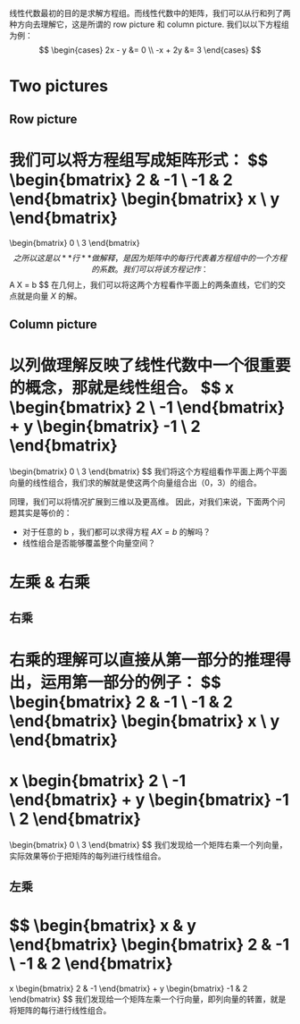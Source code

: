 线性代数最初的目的是求解方程组。而线性代数中的矩阵，我们可以从行和列了两种方向去理解它，这是所谓的 row picture 和 column picture.
我们以以下方程组为例：
$$
\begin{cases}
2x - y &= 0 \\
-x + 2y &= 3
\end{cases}
$$
# Two pictures
## Row picture
我们可以将方程组写成矩阵形式：
$$
\begin{bmatrix}
2 & -1 \\
-1 & 2
\end{bmatrix}
\begin{bmatrix}
x \\
y
\end{bmatrix}
= 
\begin{bmatrix}
0 \\
3
\end{bmatrix}
$$
之所以这是以**行**做解释，是因为矩阵中的每行代表着方程组中的一个方程的系数。
我们可以将该方程记作：
$$
A X = b
$$
在几何上，我们可以将这两个方程看作平面上的两条直线，它们的交点就是向量 $X$ 的解。
## Column picture
以列做理解反映了线性代数中一个很重要的概念，那就是**线性组合**。
$$
x
\begin{bmatrix}
2 \\
-1
\end{bmatrix}
+
y
\begin{bmatrix}
-1 \\
2
\end{bmatrix}
=
\begin{bmatrix}
0 \\
3
\end{bmatrix}
$$
我们将这个方程组看作平面上两个平面向量的线性组合，我们求的解就是使这两个向量组合出（0，3）的组合。

同理，我们可以将情况扩展到三维以及更高维。
因此，对我们来说，下面两个问题其实是等价的：
- 对于任意的 b ，我们都可以求得方程 $A X = b$ 的解吗？
- 线性组合是否能够覆盖整个向量空间？

# 左乘 & 右乘
## 右乘
右乘的理解可以直接从第一部分的推理得出，运用第一部分的例子：
$$
\begin{bmatrix}
2 & -1 \\
-1 & 2
\end{bmatrix}
\begin{bmatrix}
x \\
y
\end{bmatrix}
= 
x
\begin{bmatrix}
2 \\
-1
\end{bmatrix}
+
y
\begin{bmatrix}
-1 \\
2
\end{bmatrix}
=
\begin{bmatrix}
0 \\
3
\end{bmatrix}
$$
我们发现给一个矩阵右乘一个列向量，实际效果等价于把矩阵的每列进行线性组合。
## 左乘
$$
\begin{bmatrix}
x & y
\end{bmatrix}
\begin{bmatrix}
2 & -1 \\
-1 & 2
\end{bmatrix}
= 
x
\begin{bmatrix}
2 & -1
\end{bmatrix}
+
y
\begin{bmatrix}
-1 & 2
\end{bmatrix}
$$
我们发现给一个矩阵左乘一个行向量，即列向量的转置，就是将矩阵的每行进行线性组合。

